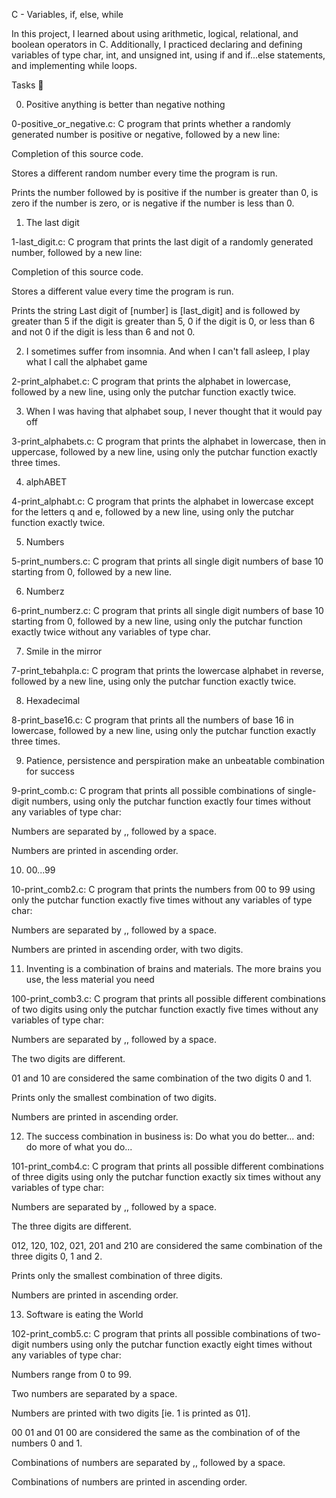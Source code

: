 C - Variables, if, else, while

In this project, I learned about using arithmetic, logical, relational, and boolean operators in C. Additionally, I practiced declaring and defining variables of type char, int, and unsigned int, using if and if...else statements, and implementing while loops.



Tasks 📃

0. Positive anything is better than negative nothing



0-positive_or_negative.c: C program that prints whether a randomly generated number is positive or negative, followed by a new line:

Completion of this source code.

Stores a different random number every time the program is run.

Prints the number followed by is positive if the number is greater than 0, is zero if the number is zero, or is negative if the number is less than 0.

1. The last digit



1-last_digit.c: C program that prints the last digit of a randomly generated number, followed by a new line:

Completion of this source code.

Stores a different value every time the program is run.

Prints the string Last digit of [number] is [last_digit] and is followed by greater than 5 if the digit is greater than 5, 0 if the digit is 0, or less than 6 and not 0 if the digit is less than 6 and not 0.

2. I sometimes suffer from insomnia. And when I can't fall asleep, I play what I call the alphabet game



2-print_alphabet.c: C program that prints the alphabet in lowercase, followed by a new line, using only the putchar function exactly twice.

3. When I was having that alphabet soup, I never thought that it would pay off



3-print_alphabets.c: C program that prints the alphabet in lowercase, then in uppercase, followed by a new line, using only the putchar function exactly three times.

4. alphABET



4-print_alphabt.c: C program that prints the alphabet in lowercase except for the letters q and e, followed by a new line, using only the putchar function exactly twice.

5. Numbers



5-print_numbers.c: C program that prints all single digit numbers of base 10 starting from 0, followed by a new line.

6. Numberz



6-print_numberz.c: C program that prints all single digit numbers of base 10 starting from 0, followed by a new line, using only the putchar function exactly twice without any variables of type char.

7. Smile in the mirror



7-print_tebahpla.c: C program that prints the lowercase alphabet in reverse, followed by a new line, using only the putchar function exactly twice.

8. Hexadecimal



8-print_base16.c: C program that prints all the numbers of base 16 in lowercase, followed by a new line, using only the putchar function exactly three times.

9. Patience, persistence and perspiration make an unbeatable combination for success



9-print_comb.c: C program that prints all possible combinations of single-digit numbers, using only the putchar function exactly four times without any variables of type char:

Numbers are separated by ,, followed by a space.

Numbers are printed in ascending order.

10. 00...99



10-print_comb2.c: C program that prints the numbers from 00 to 99 using only the putchar function exactly five times without any variables of type char:

Numbers are separated by ,, followed by a space.

Numbers are printed in ascending order, with two digits.

11. Inventing is a combination of brains and materials. The more brains you use, the less material you need



100-print_comb3.c: C program that prints all possible different combinations of two digits using only the putchar function exactly five times without any variables of type char:

Numbers are separated by ,, followed by a space.

The two digits are different.

01 and 10 are considered the same combination of the two digits 0 and 1.

Prints only the smallest combination of two digits.

Numbers are printed in ascending order.

12. The success combination in business is: Do what you do better... and: do more of what you do...



101-print_comb4.c: C program that prints all possible different combinations of three digits using only the putchar function exactly six times without any variables of type char:

Numbers are separated by ,, followed by a space.

The three digits are different.

012, 120, 102, 021, 201 and 210 are considered the same combination of the three digits 0, 1 and 2.

Prints only the smallest combination of three digits.

Numbers are printed in ascending order.

13. Software is eating the World



102-print_comb5.c: C program that prints all possible combinations of two-digit numbers using only the putchar function exactly eight times without any variables of type char:

Numbers range from 0 to 99.

Two numbers are separated by a space.

Numbers are printed with two digits [ie. 1 is printed as 01].

00 01 and 01 00 are considered the same as the combination of of the numbers 0 and 1.

Combinations of numbers are separated by ,, followed by a space.

Combinations of numbers are printed in ascending order.

